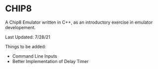 # CHIP8
A Chip8 Emulator written in C++, as an introductory exercise in emulator developement. 

Last Updated: 7/28/21

Things to be added:
- Command Line Inputs
- Better Implementation of Delay Timer 

